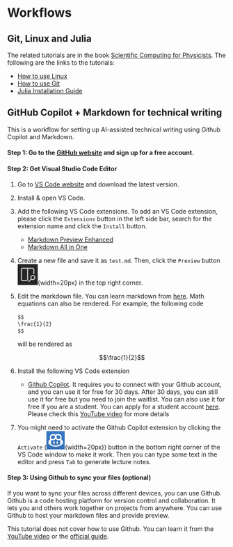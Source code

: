 # Workflows
## Git, Linux and Julia
The related tutorials are in the book [Scientific Computing for Physicists](https://book.jinguo-group.science). The following are the links to the tutorials:
- [How to use Linux](https://book.jinguo-group.science/stable/chap1/terminal/)
- [How to use Git](https://book.jinguo-group.science/stable/chap1/git/)
- [Julia Installation Guide](https://book.jinguo-group.science/stable/chap2/julia-setup/)

## GitHub Copilot + Markdown for technical writing

This is a workflow for setting up AI-assisted technical writing using Github Copilot and Markdown.

#### Step 1: Go to the [GitHub website](https://github.com/) and sign up for a free account.
#### Step 2: Get Visual Studio Code Editor
1. Go to [VS Code website](https://code.visualstudio.com/) and download the latest version.
2. Install & open VS Code.
3. Add the following VS Code extensions. To add an VS Code extension, please click the `Extensions` button in the left side bar, search for the extension name and click the `Install` button.
    - [Markdown Preview Enhanced](https://marketplace.visualstudio.com/items?itemName=shd101wyy.markdown-preview-enhanced)
    - [Markdown All in One](https://marketplace.visualstudio.com/items?itemName=yzhang.markdown-all-in-one)
5. Create a new file and save it as `test.md`. Then, click the `Preview` button ![](image-2.png){width=20px} in the top right corner.
1. Edit the markdown file. You can learn markdown from [here](https://www.markdownguide.org/basic-syntax/). Math equations can also be rendered. For example, the following code
    ~~~
    $$
    \frac{1}{2}
    $$
    ~~~
    will be rendered as
    ```math
    \frac{1}{2}
    ```

2. Install the following VS Code extension
   - [Github Copilot](https://marketplace.visualstudio.com/items?itemName=GitHub.copilot). It requires you to connect with your Github account, and you can use it for free for 30 days. After 30 days, you can still use it for free but you need to join the waitlist. You can also use it for free if you are a student. You can apply for a student account [here](https://education.github.com/pack). Please check this [YouTube video](https://youtu.be/HDG4PQK7DK8?si=sOR7PqNcGAnrV4Tm) for more details
3.  You might need to activate the Github Copilot extension by clicking the `Activate` (![](image.png){width=20px}) button in the bottom right corner of the VS Code window to make it work. Then you can type some text in the editor and press `Tab` to generate lecture notes.
#### Step 3: Using Github to sync your files (optional)
If you want to sync your files across different devices, you can use Github. Github is a code hosting platform for version control and collaboration. It lets you and others work together on projects from anywhere. You can use Github to host your markdown files and provide preview.

This tutorial does not cover how to use Github. You can learn it from the [YouTube video](https://www.youtube.com/watch?v=RGOj5yH7evk) or the [official guide](https://guides.github.com/activities/hello-world/).